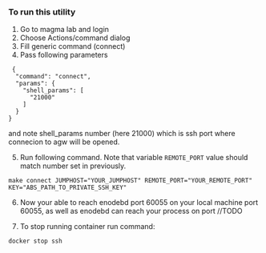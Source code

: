 ### To run this utility

1. Go to magma lab and login
2. Choose Actions/command dialog
3. Fill generic command (connect)
4. Pass following parameters

```
 {
  "command": "connect",
  "params": {
    "shell_params": [
      "21000"
    ]
  }
}
```

and note shell_params number (here 21000) which is ssh port where connecion to agw will be opened.

5. Run following command. Note that variable `REMOTE_PORT` value should match number set in previously.

```
make connect JUMPHOST="YOUR_JUMPHOST" REMOTE_PORT="YOUR_REMOTE_PORT" KEY="ABS_PATH_TO_PRIVATE_SSH_KEY"
```

6. Now your able to reach enodebd port 60055 on your local machine port 60055, as well as enodebd can reach your process on port //TODO

7. To stop running container run command:

```
docker stop ssh
```
